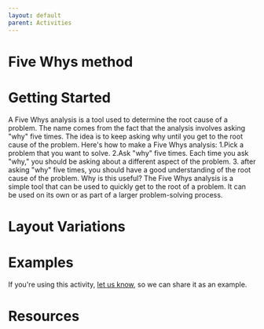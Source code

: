 ```yaml
---
layout: default
parent: Activities
---
```


# Five Whys method

# Getting Started

A Five Whys analysis is a tool used to determine the root cause of a problem. The name comes from the fact that the analysis involves asking "why" five times. The idea is to keep asking why until you get to the root cause of the problem. Here's how to make a Five Whys analysis: 1.Pick a problem that you want to solve. 2.Ask "why" five times. Each time you ask "why," you should be asking about a different aspect of the problem. 3. after asking "why" five times, you should have a good understanding of the root cause of the problem. Why is this useful? The Five Whys analysis is a simple tool that can be used to quickly get to the root of a problem. It can be used on its own or as part of a larger problem-solving process.

# Layout Variations

# Examples
If you're using this activity, [let us know](https://github.com/Standards-and-Practices/structured-rapid-development/issues/new?assignees=&labels=documentation&template=example-submission.md&title=Example+of+%5Byour+pattern+here%5D), so we can share it as an example.
# Resources
